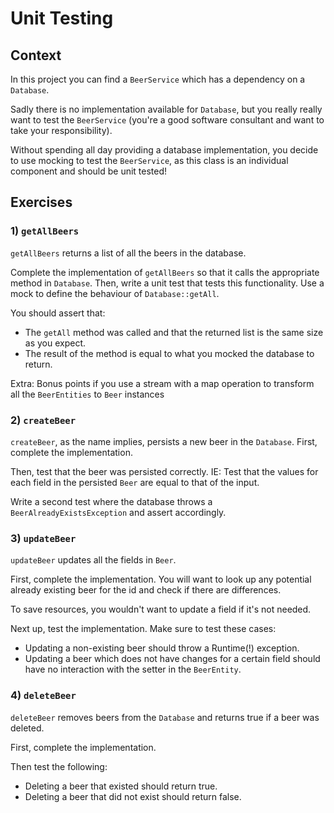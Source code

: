 # Unit Testing
## Context
In this project you can find a `BeerService` which has a dependency on a `Database`.

Sadly there is no implementation available for `Database`, but you really really want to test the `BeerService` 
(you're a good software consultant and want to take your responsibility).

Without spending all day providing a database implementation, you decide to use mocking to test the `BeerService`, 
as this class is an individual component and should be unit tested!

## Exercises
### 1) `getAllBeers`

`getAllBeers` returns a list of all the beers in the database.

Complete the implementation of `getAllBeers` so that it calls the appropriate method in `Database`.
Then, write a unit test that tests this functionality. Use a mock to define the behaviour of `Database::getAll`.

You should assert that:
- The `getAll` method was called and that the returned list is the same size as you expect.
- The result of the method is equal to what you mocked the database to return.

Extra:
Bonus points if you use a stream with a map operation to transform all the `BeerEntities` to `Beer` instances

### 2) `createBeer`

`createBeer`, as the name implies, persists a new beer in the `Database`.
First, complete the implementation.

Then, test that the beer was persisted correctly. IE: Test that the values for each field in the persisted `Beer` are equal to that of the input.

Write a second test where the database throws a `BeerAlreadyExistsException` and assert accordingly.

### 3) `updateBeer`

`updateBeer` updates all the fields in `Beer`.

First, complete the implementation. You will want to look up any potential already existing beer for the id and check if there are differences.

To save resources, you wouldn't want to update a field if it's not needed.

Next up, test the implementation. Make sure to test these cases:
- Updating a non-existing beer should throw a Runtime(!) exception.
- Updating a beer which does not have changes for a certain field should have no interaction with the setter in the `BeerEntity`.

### 4) `deleteBeer`

`deleteBeer` removes beers from the `Database` and returns true if a beer was deleted.

First, complete the implementation. 

Then test the following:
- Deleting a beer that existed should return true.
- Deleting a beer that did not exist should return false.
